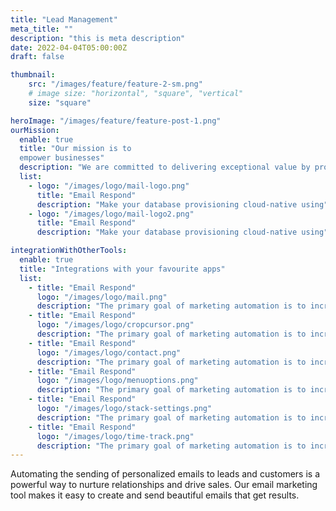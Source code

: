 ```yaml
---
title: "Lead Management"
meta_title: ""
description: "this is meta description"
date: 2022-04-04T05:00:00Z
draft: false

thumbnail:
    src: "/images/feature/feature-2-sm.png"
    # image size: "horizontal", "square", "vertical"
    size: "square"  

heroImage: "/images/feature/feature-post-1.png"
ourMission:
  enable: true
  title: "Our mission is to 
  empower businesses"
  description: "We are committed to delivering exceptional value by providing robust tools, personalized support, and continuous innovation"
  list:
    - logo: "/images/logo/mail-logo.png"
      title: "Email Respond"
      description: "Make your database provisioning cloud-native using"
    - logo: "/images/logo/mail-logo2.png"
      title: "Email Respond"
      description: "Make your database provisioning cloud-native using" 

integrationWithOtherTools:
  enable: true
  title: "Integrations with your favourite apps"
  list:
    - title: "Email Respond"
      logo: "/images/logo/mail.png"
      description: "The primary goal of marketing automation is to increase efficiency, enhance effectiveness, and drive better results in marketing efforts"
    - title: "Email Respond"
      logo: "/images/logo/cropcursor.png"
      description: "The primary goal of marketing automation is to increase efficiency, enhance effectiveness, and drive better results in marketing efforts"
    - title: "Email Respond"
      logo: "/images/logo/contact.png"
      description: "The primary goal of marketing automation is to increase efficiency, enhance effectiveness, and drive better results in marketing efforts"
    - title: "Email Respond"
      logo: "/images/logo/menuoptions.png"
      description: "The primary goal of marketing automation is to increase efficiency, enhance effectiveness, and drive better results in marketing efforts"
    - title: "Email Respond"
      logo: "/images/logo/stack-settings.png"
      description: "The primary goal of marketing automation is to increase efficiency, enhance effectiveness, and drive better results in marketing efforts"
    - title: "Email Respond"
      logo: "/images/logo/time-track.png"
      description: "The primary goal of marketing automation is to increase efficiency, enhance effectiveness, and drive better results in marketing efforts"
---
```

Automating the sending of personalized emails to leads and customers is a powerful way to nurture relationships and drive sales. Our email marketing tool makes it easy to create and send beautiful emails that get results.
